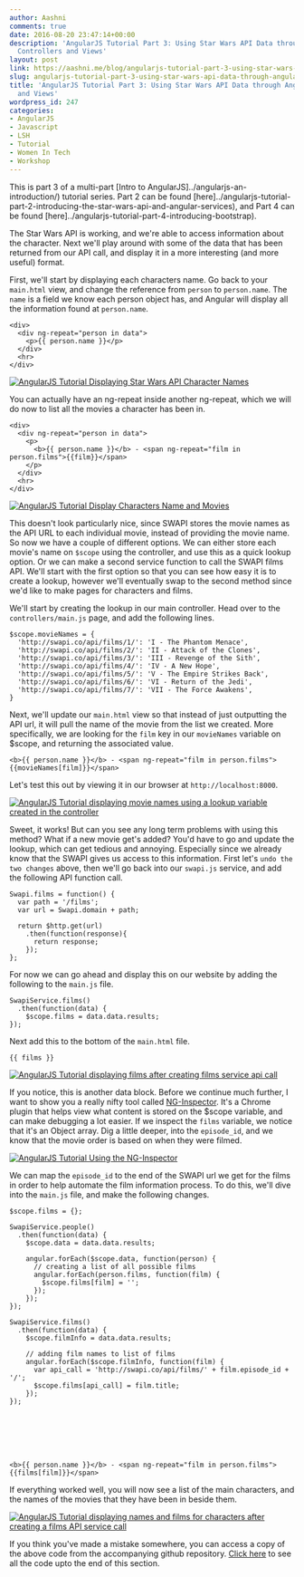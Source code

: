 ```yaml
---
author: Aashni
comments: true
date: 2016-08-20 23:47:14+00:00
description: 'AngularJS Tutorial Part 3: Using Star Wars API Data through Angular
  Controllers and Views'
layout: post
link: https://aashni.me/blog/angularjs-tutorial-part-3-using-star-wars-api-data-through-angular-controllers-and-views/
slug: angularjs-tutorial-part-3-using-star-wars-api-data-through-angular-controllers-and-views
title: 'AngularJS Tutorial Part 3: Using Star Wars API Data through Angular Controllers
  and Views'
wordpress_id: 247
categories:
- AngularJS
- Javascript
- LSH
- Tutorial
- Women In Tech
- Workshop
---
```


This is part 3 of a multi-part [Intro to AngularJS]../angularjs-an-introduction/) tutorial series. Part 2 can be found [here]../angularjs-tutorial-part-2-introducing-the-star-wars-api-and-angular-services), and Part 4 can be found [here]../angularjs-tutorial-part-4-introducing-bootstrap).



The Star Wars API is working, and we're able to access information about the character. Next we'll play around with some of the data that has been returned from our API call, and display it in a more interesting (and more useful) format.

First, we'll start by displaying each characters name. Go back to your `main.html` view, and change the reference from `person` to `person.name`. The `name` is a field we know each person object has, and Angular will display all the information found at `person.name`.


    
    
    <div>
      <div ng-repeat="person in data">
        <p>{{ person.name }}</p>
      </div>
      <hr>
    </div>
    



[![AngularJS Tutorial Displaying Star Wars API Character Names](./angularjs_display_character_names.png)](./angularjs_display_character_names.png)

You can actually have an ng-repeat inside another ng-repeat, which we will do now to list all the movies a character has been in.


    
    
    <div>
      <div ng-repeat="person in data">
        <p>
          <b>{{ person.name }}</b> - <span ng-repeat="film in person.films">{{film}}</span>
        </p>
      </div>
      <hr>
    </div>
    



[![AngularJS Tutorial Display Characters Name and Movies](./angularjs_display_character_names_and_movies.png)](./angularjs_display_character_names_and_movies.png)

This doesn't look particularly nice, since SWAPI stores the movie names as the API URL to each individual movie, instead of providing the movie name. So now we have a couple of different options. We can either store each movie's name on `$scope` using the controller, and use this as a quick lookup option. Or we can make a second service function to call the SWAPI films API. We'll start with the first option so that you can see how easy it is to create a lookup, however we'll eventually swap to the second method since we'd like to make pages for characters and films.

We'll start by creating the lookup in our main controller. Head over to the `controllers/main.js` page, and add the following lines.

    
    
    $scope.movieNames = {
      'http://swapi.co/api/films/1/': 'I - The Phantom Menace',
      'http://swapi.co/api/films/2/': 'II - Attack of the Clones',
      'http://swapi.co/api/films/3/': 'III - Revenge of the Sith',
      'http://swapi.co/api/films/4/': 'IV - A New Hope',
      'http://swapi.co/api/films/5/': 'V - The Empire Strikes Back',
      'http://swapi.co/api/films/6/': 'VI - Return of the Jedi',
      'http://swapi.co/api/films/7/': 'VII - The Force Awakens',
    }
    



Next, we'll update our `main.html` view so that instead of just outputting the API url, it will pull the name of the movie from the list we created. More specifically, we are looking for the `film` key in our `movieNames` variable on $scope, and returning the associated value.


    
    
    <b>{{ person.name }}</b> - <span ng-repeat="film in person.films">{{movieNames[film]}}</span>
    



Let's test this out by viewing it in our browser at `http://localhost:8000`.

[![AngularJS Tutorial displaying movie names using a lookup variable created in the controller](./angularjs_display_movies_using_movieNames_from_controller-1024x485.png)](./angularjs_display_movies_using_movieNames_from_controller.png)

Sweet, it works! But can you see any long term problems with using this method? What if a new movie get's added? You'd have to go and update the lookup, which can get tedious and annoying. Especially since we already know that the SWAPI gives us access to this information. First let's `undo the two changes` above, then we'll go back into our `swapi.js` service, and add the following API function call.


    
    
    Swapi.films = function() {
      var path = '/films';
      var url = Swapi.domain + path;
    
      return $http.get(url)
        .then(function(response){
          return response;
        });
    };
    



For now we can go ahead and display this on our website by adding the following to the `main.js` file.


    
    
    SwapiService.films()
      .then(function(data) {
        $scope.films = data.data.results;
    });
    



Next add this to the bottom of the `main.html` file.


    
    
    {{ films }}
    



[![AngularJS Tutorial displaying films after creating films service api call](./angulrjs_display_films_api_data.png)](./angulrjs_display_films_api_data.png)

If you notice, this is another data block. Before we continue much further, I want to show you a really nifty tool called [NG-Inspector](https://chrome.google.com/webstore/detail/ng-inspector-for-angularj/aadgmnobpdmgmigaicncghmmoeflnamj). It's a Chrome plugin that helps view what content is stored on the $scope variable, and can make debugging a lot easier. If we inspect the `films` variable, we notice that it's an Object array. Dig a little deeper, into the `episode_id`, and we know that the movie order is based on when they were filmed.

[![AngularJS Tutorial Using the NG-Inspector](./angularjs_ng_inspector.png)](./angularjs_ng_inspector.png)

We can map the `episode_id` to the end of the SWAPI url we get for the films in order to help automate the film information process. To do this, we'll dive into the `main.js` file, and make the following changes.


    
    
    $scope.films = {};
     
    SwapiService.people()
      .then(function(data) {
        $scope.data = data.data.results;
     
        angular.forEach($scope.data, function(person) {
          // creating a list of all possible films
          angular.forEach(person.films, function(film) {
            $scope.films[film] = '';
          });
        });
    });
     
    SwapiService.films()
      .then(function(data) {
        $scope.filmInfo = data.data.results;
     
        // adding film names to list of films
        angular.forEach($scope.filmInfo, function(film) {
          var api_call = 'http://swapi.co/api/films/' + film.episode_id + '/';
          $scope.films[api_call] = film.title;
        }); 
    });
    




    
    
    <b>{{ person.name }}</b> - <span ng-repeat="film in person.films">{{films[film]}}</span>
    



If everything worked well, you will now see a list of the main characters, and the names of the movies that they have been in beside them.

[![AngularJS Tutorial displaying names and films for characters after creating a films API service call](./angularjs_display_names_films_for_characters_using_films_service.png)](./angularjs_display_names_films_for_characters_using_films_service.png)

If you think you've made a mistake somewhere, you can access a copy of the above code from the accompanying github repository. [Click here](https://github.com/aashnisshah/lsh_angularjs_tutorial/commit/11d5ecf38b8ae1aac1710c806b7ece5499f0cc44) to see all the code upto the end of this section.

